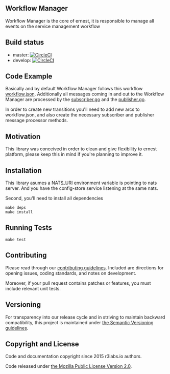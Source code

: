 ## Workflow Manager

Workflow Manager is the core of ernest, it is responsible to manage all events on the service management workflow

## Build status

* master:  [![CircleCI](https://circleci.com/gh/ErnestIO/workflow-manager/tree/master.svg?style=svg)](https://circleci.com/gh/ErnestIO/workflow-manager/tree/master)
* develop: [![CircleCI](https://circleci.com/gh/ErnestIO/workflow-manager/tree/develop.svg?style=svg)](https://circleci.com/gh/ErnestIO/workflow-manager/tree/develop)

## Code Example

Basically and by default Workflow Manager follows this workflow [workflow.json](workflow.json).
Additionally all messages coming in and out to the Workflow Manager are processed by the [subscriber.go](subscriber.go) and the [publisher.go](publisher.go).

In order to create new transitions you'll need to add new arcs to workflow.json, and also create the necessary subscriber and publisher message processor methods.

## Motivation

This library was conceived in order to clean and give flexibility to ernest platform, please keep this in mind if you're planning to improve it.

## Installation

This library asumes a NATS_URI environment variable is pointing to nats server. And you have the config-store service listening at the same nats.

Second, you'll need to install all dependencies
```
make deps
make install
```

## Running Tests

```
make test
```

## Contributing

Please read through our
[contributing guidelines](CONTRIBUTING.md).
Included are directions for opening issues, coding standards, and notes on
development.

Moreover, if your pull request contains patches or features, you must include
relevant unit tests.

## Versioning

For transparency into our release cycle and in striving to maintain backward
compatibility, this project is maintained under [the Semantic Versioning guidelines](http://semver.org/).

## Copyright and License

Code and documentation copyright since 2015 r3labs.io authors.

Code released under
[the Mozilla Public License Version 2.0](LICENSE).

